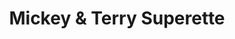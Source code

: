 ---
title: "Mickey & Terry Superette"
url: /autryville/mickey-and-terry-superette/
shop: supermarket
---